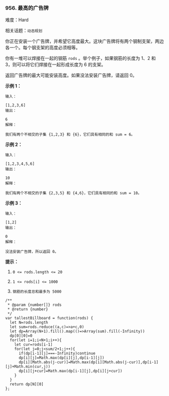 ### 956. 最高的广告牌

难度：Hard

相关话题：`动态规划`

你正在安装一个广告牌，并希望它高度最大。这块广告牌将有两个钢制支架，两边各一个。每个钢支架的高度必须相等。



你有一堆可以焊接在一起的钢筋  `rods` 。举个例子，如果钢筋的长度为 1、2 和 3，则可以将它们焊接在一起形成长度为 6 的支架。



返回广告牌的最大可能安装高度。如果没法安装广告牌，请返回 0。







**示例 1：** 





```
输入：

[1,2,3,6]
输出：

6
解释：

我们有两个不相交的子集 {1,2,3} 和 {6}，它们具有相同的和 sum = 6。

```


**示例 2：** 





```
输入：

[1,2,3,4,5,6]
输出：

10
解释：

我们有两个不相交的子集 {2,3,5} 和 {4,6}，它们具有相同的和 sum = 10。
```


**示例 3：** 





```
输入：

[1,2]
输出：

0
解释：

没法安装广告牌，所以返回 0。
```






**提示：** 




1.  `0 <= rods.length <= 20` 

2.  `1 <= rods[i] <= 1000` 

3.  `钢筋的长度总和最多为 5000` 






```
/**
 * @param {number[]} rods
 * @return {number}
 */
var tallestBillboard = function(rods) {
  let N=rods.length
  let sum=rods.reduce((a,c)=>a+c,0)
  let dp=Array(N+1).fill().map(()=>Array(sum).fill(-Infinity))
  dp[0][0]=0
  for(let i=1;i<N+1;i++){
    let cur=rods[i-1]
    for(let j=0;j<sum/2+1;j++){
      if(dp[i-1][j]===-Infinity)continue
      dp[i][j]=Math.max(dp[i][j],dp[i-1][j])
      dp[i][Math.abs(j-cur)]=Math.max(dp[i][Math.abs(j-cur)],dp[i-1][j]+Math.min(cur,j))
      dp[i][j+cur]=Math.max(dp[i-1][j],dp[i][j+cur])
    }
  }
  return dp[N][0]
};



```

